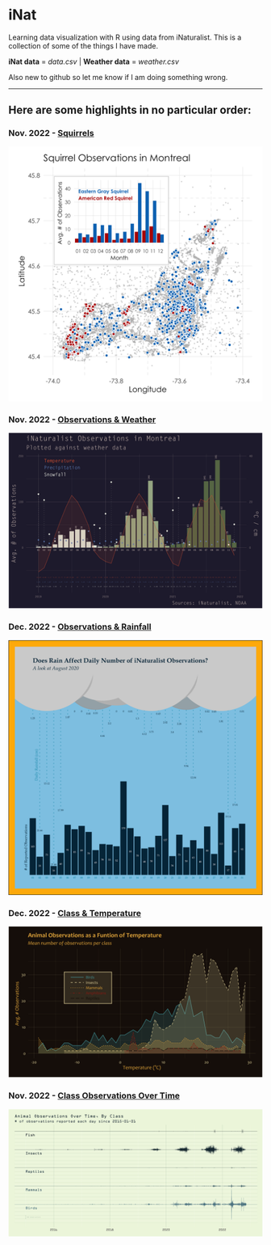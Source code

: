 # iNat
Learning data visualization with R using data from iNaturalist. This is a collection of some of the things I have made.

**iNat data** = *data.csv* | **Weather data** = *weather.csv*

Also new to github so let me know if I am doing something wrong.

***

## Here are some highlights in no particular order:
### Nov. 2022 - [Squirrels](squirrels/)
![Data visualization for the "Squirrels" project](squirrels/squirrels.png)

### Nov. 2022 - [Observations & Weather](obs_weather/)
![Data visualization for the "Obs_Weather" project](obs_weather/weather.png)

### Dec. 2022 - [Observations & Rainfall](raincloud/)
![Data visualization for the "Raincloud" project](raincloud/PRCP_aug.png)

### Dec. 2022 - [Class & Temperature](class_temp/)
![Data visualization for the "Class_Temp" projecct](class_temp/class_temp.png)

### Nov. 2022 - [Class Observations Over Time](class_count/)
![Data visualization for the "Class_Count" project](class_count/classcount.png)
